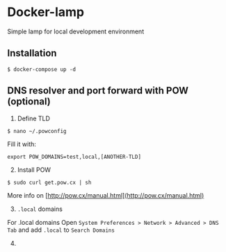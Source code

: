 # Docker-lamp

Simple lamp for local development environment


## Installation

```
$ docker-compose up -d
```

## DNS resolver and port forward with POW (optional)

1. Define TLD
```
$ nano ~/.powconfig
```

Fill it with: 
```
export POW_DOMAINS=test,local,[ANOTHER-TLD]
```

2. Install POW
```
$ sudo curl get.pow.cx | sh
```

More info on [http://pow.cx/manual.html](http://pow.cx/manual.html)

3. `.local` domains

For .local domains Open `System Preferences > Network > Advanced > DNS Tab` and add `.local` to `Search Domains`

4. 

